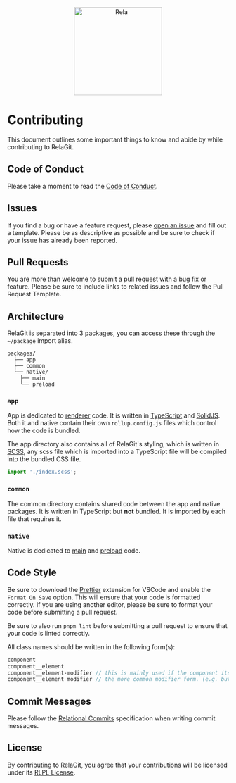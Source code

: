 <div align="center">
	<picture>
	  <source media="(prefers-color-scheme: dark)" width="200px" srcset="https://git.rela.dev/_assets/logo/rela-light.png">
	  <source media="(prefers-color-scheme: light)" width="200px" srcset="https://git.rela.dev/_assets/logo/rela-dark.png">
	  <img alt="Rela" width="200px" src="https://git.rela.dev/_assets/logo/rela-dark.png">
	</picture>
</div>

# Contributing

This document outlines some important things to know and abide by while contributing to RelaGit.

## Code of Conduct

Please take a moment to read the [Code of Conduct](https://github.com/relagit/relagit/blob/main/CODE_OF_CONDUCT.md).

## Issues

If you find a bug or have a feature request, please [open an issue](https://github.com/relagit/relagit/issues/choose) and fill out a template. Please be as descriptive as possible and be sure to check if your issue has already been reported.

## Pull Requests

You are more than welcome to submit a pull request with a bug fix or feature. Please be sure to include links to related issues and follow the Pull Request Template.

## Architecture

RelaGit is separated into 3 packages, you can access these through the `~/package` import alias.

```
packages/
  ├── app
  ├── common
  └── native/
    ├── main
    └── preload
```

### `app`

App is dedicated to [renderer](https://www.electronjs.org/docs/latest/tutorial/process-model#the-renderer-process) code. It is written in [TypeScript](https://www.typescriptlang.org/) and [SolidJS](https://www.solidjs.com/). Both it and native contain their own `rollup.config.js` files which control how the code is bundled.

The app directory also contains all of RelaGit's styling, which is written in [SCSS](https://sass-lang.com/), any scss file which is imported into a TypeScript file will be compiled into the bundled CSS file.

```ts
import './index.scss';
```

### `common`

The common directory contains shared code between the app and native packages. It is written in TypeScript but **not** bundled. It is imported by each file that requires it.

### `native`

Native is dedicated to [main](https://www.electronjs.org/docs/latest/tutorial/process-model#the-main-process) and [preload](https://www.electronjs.org/docs/latest/tutorial/process-model#preload-scripts) code.

## Code Style

Be sure to download the [Prettier](https://marketplace.visualstudio.com/items?itemName=esbenp.prettier-vscode) extension for VSCode and enable the `Format On Save` option. This will ensure that your code is formatted correctly. If you are using another editor, please be sure to format your code before submitting a pull request.

Be sure to also run `pnpm lint` before submitting a pull request to ensure that your code is linted correctly.

All class names should be written in the following form(s):

```scss
component
component__element
component__element-modifier // this is mainly used if the component itself has a modifier. (e.g. layer-bare)
component__element modifier // the more common modifier form. (e.g. button primary)
```

## Commit Messages

Please follow the [Relational Commits](https://github.com/relagit/commits/blob/master/spec/index.md) specification when writing commit messages.

## License

By contributing to RelaGit, you agree that your contributions will be licensed under its [RLPL License](https://github.com/relagit/relagit/blob/main/LICENSE).

